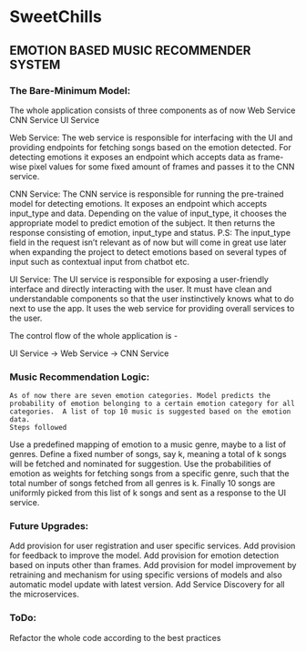# SweetChills
## EMOTION BASED MUSIC RECOMMENDER SYSTEM

### The Bare-Minimum Model:

The whole application consists of three components as of now
Web Service 
CNN Service
UI Service

Web Service: The web service is responsible for interfacing with the UI and providing endpoints for fetching songs based on the emotion detected. For detecting emotions it exposes an endpoint which accepts data as frame-wise pixel values for some fixed amount of frames and passes it to the CNN service.

CNN Service: The CNN service is responsible for running the pre-trained model for detecting emotions. It exposes an endpoint which accepts input_type and data. Depending on the value of input_type, it chooses the appropriate model to predict emotion of the subject. It then returns the response consisting of emotion, input_type and status. 
P.S: The input_type field in the request isn’t relevant as of now but will come in great use later when expanding the project to detect emotions based on several types of input such as contextual input from chatbot etc.

UI Service: The UI service is responsible for exposing a user-friendly interface and directly interacting with the user. It must have clean and understandable components so that the user instinctively knows what to do next to use the app. It uses the web service for providing overall services to the user.

The control flow of the whole application is -

UI Service → Web Service → CNN Service


### Music Recommendation Logic:
	As of now there are seven emotion categories. Model predicts the probability of emotion belonging to a certain emotion category for all categories.  A list of top 10 music is suggested based on the emotion data.
	Steps followed
Use a predefined mapping of emotion to a music genre, maybe to a list of genres.
Define a fixed number of songs, say k, meaning a total of k songs will be fetched and nominated for suggestion.
Use the probabilities of emotion as weights for fetching songs from a specific genre, such that the total number of songs fetched from all genres is k.
Finally 10 songs are uniformly picked from this list of k songs and sent as a response to the UI service.

### Future Upgrades:
	
Add provision for user registration and user specific services.
Add provision for feedback to improve the model.
Add provision for emotion detection based on inputs other than frames.
Add provision for model improvement by retraining and mechanism for using specific versions of models and also automatic model update with latest version.
Add Service Discovery for all the microservices.

### ToDo:
Refactor the whole code according to the best practices

